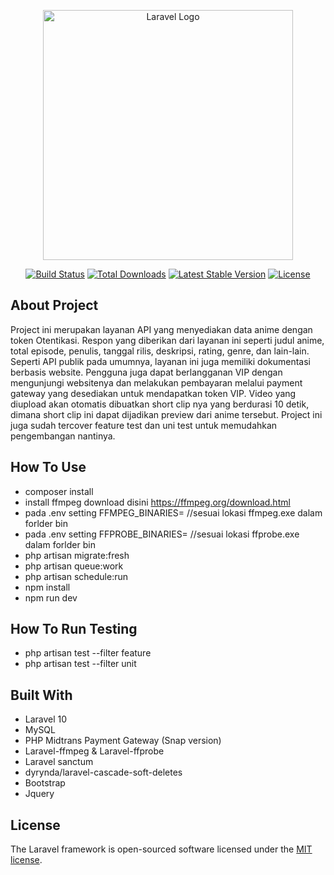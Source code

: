 <p align="center"><a href="https://laravel.com" target="_blank"><img src="https://raw.githubusercontent.com/laravel/art/master/logo-lockup/5%20SVG/2%20CMYK/1%20Full%20Color/laravel-logolockup-cmyk-red.svg" width="400" alt="Laravel Logo"></a></p>

<p align="center">
<a href="https://github.com/laravel/framework/actions"><img src="https://github.com/laravel/framework/workflows/tests/badge.svg" alt="Build Status"></a>
<a href="https://packagist.org/packages/laravel/framework"><img src="https://img.shields.io/packagist/dt/laravel/framework" alt="Total Downloads"></a>
<a href="https://packagist.org/packages/laravel/framework"><img src="https://img.shields.io/packagist/v/laravel/framework" alt="Latest Stable Version"></a>
<a href="https://packagist.org/packages/laravel/framework"><img src="https://img.shields.io/packagist/l/laravel/framework" alt="License"></a>
</p>

## About Project

Project ini merupakan layanan API yang menyediakan data anime dengan token Otentikasi. Respon yang diberikan dari layanan ini seperti judul anime, total episode, penulis, tanggal rilis, deskripsi, rating, genre, dan lain-lain. Seperti API publik pada umumnya, layanan ini juga memiliki dokumentasi berbasis website. Pengguna juga dapat berlangganan VIP dengan mengunjungi websitenya dan melakukan pembayaran melalui payment gateway yang desediakan untuk mendapatkan token VIP. Video yang diupload akan otomatis dibuatkan short clip nya yang berdurasi 10 detik, dimana short clip ini dapat dijadikan preview dari anime tersebut. Project ini juga sudah tercover feature test dan uni test untuk memudahkan pengembangan nantinya. 

## How To Use

- composer install
- install ffmpeg download disini https://ffmpeg.org/download.html
- pada .env setting FFMPEG_BINARIES= //sesuai lokasi ffmpeg.exe dalam forlder bin
- pada .env setting FFPROBE_BINARIES= //sesuai lokasi ffprobe.exe dalam forlder bin
- php artisan migrate:fresh
- php artisan queue:work
- php artisan schedule:run
- npm install
- npm run dev

## How To Run Testing
- php artisan test --filter feature
- php artisan test --filter unit

## Built With

- Laravel 10
- MySQL
- PHP Midtrans Payment Gateway (Snap version)
- Laravel-ffmpeg & Laravel-ffprobe
- Laravel sanctum
- dyrynda/laravel-cascade-soft-deletes
- Bootstrap
- Jquery

## License

The Laravel framework is open-sourced software licensed under the [MIT license](https://opensource.org/licenses/MIT).
